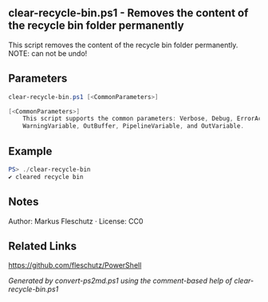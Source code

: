 ## clear-recycle-bin.ps1 - Removes the content of the recycle bin folder permanently

This script removes the content of the recycle bin folder permanently.
NOTE: can not be undo!

## Parameters
```powershell
clear-recycle-bin.ps1 [<CommonParameters>]

[<CommonParameters>]
    This script supports the common parameters: Verbose, Debug, ErrorAction, ErrorVariable, WarningAction, 
    WarningVariable, OutBuffer, PipelineVariable, and OutVariable.
```

## Example
```powershell
PS> ./clear-recycle-bin
✔️ cleared recycle bin

```

## Notes
Author: Markus Fleschutz · License: CC0

## Related Links
https://github.com/fleschutz/PowerShell

*Generated by convert-ps2md.ps1 using the comment-based help of clear-recycle-bin.ps1*
